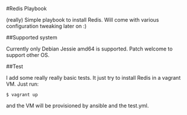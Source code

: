 #Redis Playbook

(really) Simple playbook to install Redis. Will come with various configuration
tweaking later on :)

##Supported system

Currently only Debian Jessie amd64 is supported. Patch welcome to support other
OS.

##Test

I add some really really basic tests. It just try to install Redis in a vagrant
VM. Just run:

    $ vagrant up

and the VM will be provisioned by ansible and the test.yml.
